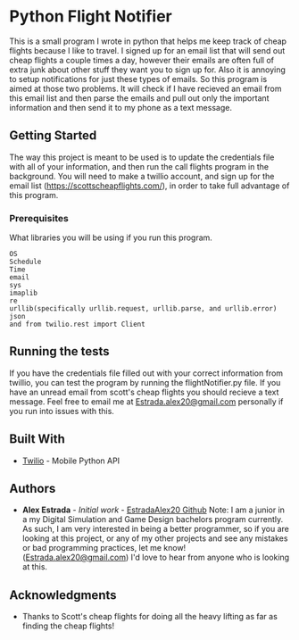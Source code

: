 # Python Flight Notifier

This is a small program I wrote in python that helps me keep track of cheap flights because I like to travel. I signed up for an email list that will send out cheap flights a couple times a day, however their emails are often full of extra junk about other stuff they want you to sign up for. Also it is annoying to setup notifications for just these types of emails. So this program is aimed at those two problems. It will check if I have recieved an email from this email list and then parse the emails and pull out only the important information and then send it to my phone as a text message.

## Getting Started

The way this project is meant to be used is to update the credentials file with all of your information, and then run the call flights program in the background. You will need to make a twillio account, and sign up for the email list (https://scottscheapflights.com/), in order to take full advantage of this program. 

### Prerequisites

What libraries you will be using if you run this program.

```
OS
Schedule
Time
email
sys
imaplib
re
urllib(specifically urllib.request, urllib.parse, and urllib.error)
json
and from twilio.rest import Client
```

## Running the tests

If you have the credentials file filled out with your correct information from twillio, you can test the program by running the flightNotifier.py file. If you have an unread email from scott's cheap flights you should recieve a text message. Feel free to email me at Estrada.alex20@gmail.com personally if you run into issues with this. 

## Built With

* [Twilio](https://www.twilio.com/) - Mobile Python API

## Authors

* **Alex Estrada** - *Initial work* - [EstradaAlex20 Github](https://github.com/EstradaAlex20)
Note: I am a junior in a my Digital Simulation and Game Design bachelors program currently. As such, I am very interested in being a better programmer, so if you are looking at this project, or any of my other projects and see any mistakes or bad programming practices, let me know!(Estrada.alex20@gmail.com) I'd love to hear from anyone who is looking at this.

## Acknowledgments

* Thanks to Scott's cheap flights for doing all the heavy lifting as far as finding the cheap flights!

